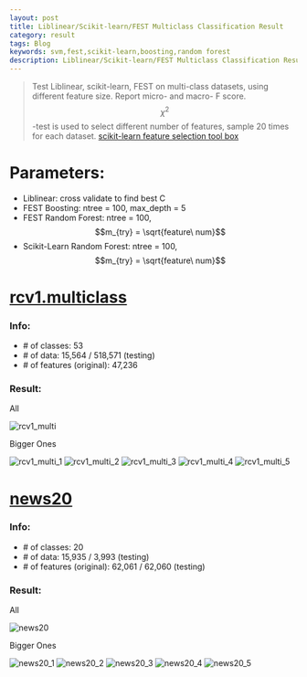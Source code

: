 ```yaml
---
layout: post
title: Liblinear/Scikit-learn/FEST Multiclass Classification Result
category: result
tags: Blog
keywords: svm,fest,scikit-learn,boosting,random forest
description: Liblinear/Scikit-learn/FEST Multiclass Classification Result
---
```


> Test Liblinear, scikit-learn, FEST on multi-class datasets, using different feature size. Report micro- and macro- F score.
> $$\chi^2$$-test is used to select different number of features, sample 20 times for each dataset. [scikit-learn feature selection tool box](http://scikit-learn.org/stable/modules/feature_selection.html) 

# Parameters:

* Liblinear: cross validate to find best C
* FEST Boosting: ntree = 100, max_depth = 5
* FEST Random Forest: ntree = 100, $$m_{try} = \sqrt{feature\ num}$$
* Scikit-Learn Random Forest: ntree = 100, $$m_{try} = \sqrt{feature\ num}$$

# [rcv1.multiclass](http://www.csie.ntu.edu.tw/~cjlin/libsvmtools/datasets/multiclass.html#rcv1.multiclass)

### Info:
* \# of classes: 53
* \# of data: 15,564 / 518,571 (testing)
* \# of features (original): 47,236

### Result:

All

![rcv1_multi](http://7xk717.com1.z0.glb.clouddn.com/rcv1_multi.png)

Bigger Ones

![rcv1_multi_1](http://7xk717.com1.z0.glb.clouddn.com/rcv1_multi_1.png)
![rcv1_multi_2](http://7xk717.com1.z0.glb.clouddn.com/rcv1_multi_2.png)
![rcv1_multi_3](http://7xk717.com1.z0.glb.clouddn.com/rcv1_multi_3.png)
![rcv1_multi_4](http://7xk717.com1.z0.glb.clouddn.com/rcv1_multi_4.png)
![rcv1_multi_5](http://7xk717.com1.z0.glb.clouddn.com/rcv1_multi_5.png)

# [news20](http://www.csie.ntu.edu.tw/~cjlin/libsvmtools/datasets/multiclass.html#news20)

### Info:
* \# of classes: 20
* \# of data: 15,935 / 3,993 (testing)
* \# of features (original): 62,061 / 62,060 (testing)

### Result:

All

![news20](http://7xk717.com1.z0.glb.clouddn.com/news20.png)

Bigger Ones

![news20_1](http://7xk717.com1.z0.glb.clouddn.com/news20_1.png)
![news20_2](http://7xk717.com1.z0.glb.clouddn.com/news20_2.png)
![news20_3](http://7xk717.com1.z0.glb.clouddn.com/news20_3.png)
![news20_4](http://7xk717.com1.z0.glb.clouddn.com/news20_4.png)
![news20_5](http://7xk717.com1.z0.glb.clouddn.com/news20_5.png)

